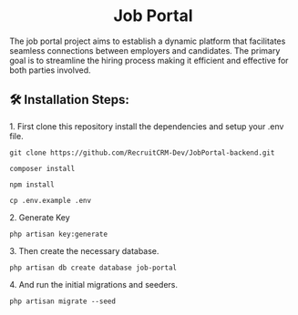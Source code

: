 
<h1 align="center" id="title">Job Portal</h1>

<p id="description">The job portal project aims to establish a dynamic platform that facilitates seamless connections between employers and candidates. The primary goal is to streamline the hiring process making it efficient and effective for both parties involved.</p>

<h2>🛠️ Installation Steps:</h2>

<p>1. First clone this repository install the dependencies and setup your .env file.</p>

```
git clone https://github.com/RecruitCRM-Dev/JobPortal-backend.git

composer install

npm install

cp .env.example .env
```


<p>2. Generate Key</p>

```
php artisan key:generate
```

<p>3. Then create the necessary database.</p>

```
php artisan db create database job-portal
```

<p>4. And run the initial migrations and seeders.</p>

```
php artisan migrate --seed
```

